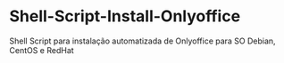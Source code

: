 # Shell-Script-Install-Onlyoffice
Shell Script para instalação automatizada de Onlyoffice para SO Debian, CentOS e RedHat
